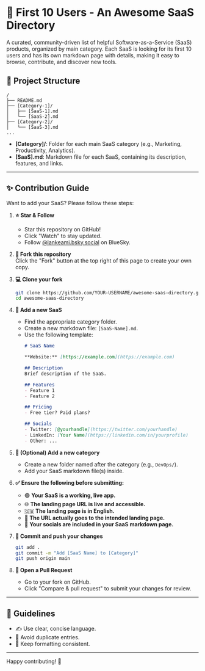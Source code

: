 # 🚀 First 10 Users - An Awesome SaaS Directory

A curated, community-driven list of helpful Software-as-a-Service (SaaS) products, organized by main category. Each SaaS is looking for its first 10 users and has its own markdown page with details, making it easy to browse, contribute, and discover new tools.

## 📁 Project Structure

```
/
├── README.md
├── [Category-1]/
│   ├── [SaaS-1].md
│   └── [SaaS-2].md
├── [Category-2]/
│   └── [SaaS-3].md
...
```

- **[Category]/**: Folder for each main SaaS category (e.g., Marketing, Productivity, Analytics).
- **[SaaS].md**: Markdown file for each SaaS, containing its description, features, and links.

---

## ✨ Contribution Guide

Want to add your SaaS? Please follow these steps:

1. **⭐ Star & Follow**
   - Star this repository on GitHub!
   - Click "Watch" to stay updated.
   - Follow [@lankeami.bsky.social](https://bsky.app/profile/lankeami.bsky.social) on BlueSky.

2. **🍴 Fork this repository**  
   Click the "Fork" button at the top right of this page to create your own copy.

3. **💻 Clone your fork**
   ```sh
   git clone https://github.com/YOUR-USERNAME/awesome-saas-directory.git
   cd awesome-saas-directory
   ```

4. **📝 Add a new SaaS**
   - Find the appropriate category folder.
   - Create a new markdown file: `[SaaS-Name].md`.
   - Use the following template:
     ```markdown
     # SaaS Name

     **Website:** [https://example.com](https://example.com)

     ## Description
     Brief description of the SaaS.

     ## Features
     - Feature 1
     - Feature 2

     ## Pricing
     - Free tier? Paid plans?

     ## Socials
     - Twitter: [@yourhandle](https://twitter.com/yourhandle)
     - LinkedIn: [Your Name](https://linkedin.com/in/yourprofile)
     - Other: ...
     ```

5. **📂 (Optional) Add a new category**
   - Create a new folder named after the category (e.g., `DevOps/`).
   - Add your SaaS markdown file(s) inside.

6. **✅ Ensure the following before submitting:**
   - 🟢 **Your SaaS is a working, live app.**
   - 🌐 **The landing page URL is live and accessible.**
   - 🇬🇧 **The landing page is in English.**
   - 🔗 **The URL actually goes to the intended landing page.**
   - 📣 **Your socials are included in your SaaS markdown page.**

7. **💾 Commit and push your changes**
   ```sh
   git add .
   git commit -m "Add [SaaS Name] to [Category]"
   git push origin main
   ```

8. **🔀 Open a Pull Request**
   - Go to your fork on GitHub.
   - Click "Compare & pull request" to submit your changes for review.

---

## 🙌 Guidelines

- ✍️ Use clear, concise language.
- 🚫 Avoid duplicate entries.
- 🧹 Keep formatting consistent.

---

Happy contributing! 🎉